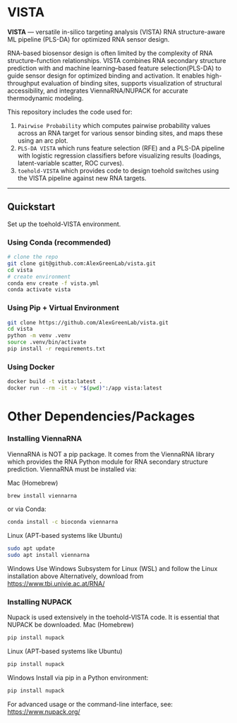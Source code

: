 # VISTA

**VISTA** — versatile in-silico targeting analysis (VISTA) RNA structure-aware ML pipeline (PLS-DA) for optimized RNA sensor design.

RNA-based biosensor design is often limited by the complexity of RNA structure–function relationships. VISTA combines RNA secondary structure prediction with and machine learning–based feature selection(PLS-DA) to guide sensor design for optimized binding and activation. It enables high-throughput evaluation of binding sites, supports visualization of structural accessibility, and integrates ViennaRNA/NUPACK for accurate thermodynamic modeling.

This repository includes the code used for:
1. `Pairwise Probability` which computes pairwise probability values across an RNA target for various sensor binding sites, and maps these using an arc plot.
2. `PLS-DA VISTA` which runs feature selection (RFE) and a PLS-DA pipeline with logistic regression classifiers before visualizing results (loadings, latent-variable scatter, ROC curves).
3. `toehold-VISTA` which provides code to design toehold switches using the VISTA pipeline against new RNA targets. 

---

## Quickstart

Set up the toehold-VISTA environment.

### Using Conda (recommended)
```bash
# clone the repo
git clone git@github.com:AlexGreenLab/vista.git
cd vista
# create environment
conda env create -f vista.yml
conda activate vista
```

### Using Pip + Virtual Environment 
```bash
git clone https://github.com/AlexGreenLab/vista.git
cd vista
python -m venv .venv
source .venv/bin/activate
pip install -r requirements.txt
```

### Using Docker
```bash
docker build -t vista:latest .
docker run --rm -it -v "$(pwd)":/app vista:latest
```

# Other Dependencies/Packages
### Installing ViennaRNA
ViennaRNA is NOT a pip package. It comes from the ViennaRNA library which provides the RNA Python module for RNA secondary structure prediction. ViennaRNA must be installed via: 

Mac (Homebrew)
```bash
brew install viennarna
```
or via Conda:
```bash
conda install -c bioconda viennarna 
```

Linux (APT-based systems like Ubuntu)
```bash
sudo apt update
sudo apt install viennarna
```

Windows
Use Windows Subsystem for Linux (WSL) and follow the Linux installation above
Alternatively, download from https://www.tbi.univie.ac.at/RNA/

### Installing NUPACK
Nupack is used extensively in the toehold-VISTA code. It is essential that NUPACK be downloaded. 
Mac (Homebrew)
```bash
pip install nupack
```

Linux (APT-based systems like Ubuntu)
```bash
pip install nupack
```

Windows
Install via pip in a Python environment:
```bash
pip install nupack
```
For advanced usage or the command-line interface, see: https://www.nupack.org/




